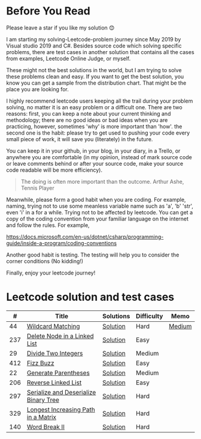# Before You Read

Please leave a star if you like my solution 😊

I am starting my solving-Leetcode-problem journey since May 2019 by Visual studio 2019 and C#. Besides source code which solving specific problems, there are test cases in another solution that contains all the cases from examples, Leetcode Online Judge, or myself.

These might not the best solutions in the world, but I am trying to solve these problems clean and easy. If you want to get the best solution, you know you can get a sample from the distribution chart. That might be the place you are looking for.

I highly recommend leetcode users keeping all the trail during your problem solving, no matter it is an easy problem or a difficult one. There are two reasons: first, you can keep a note about your current thinking and methodology; there are no good ideas or bad ideas when you are practicing, however, sometimes 'why' is more important than 'how'. the second one is the habit: please try to get used to pushing your code every small piece of work, it will save you (literately) in the future.

You can keep it in your github, in your blog, in your diary, in a Trello, or anywhere you are comfortable (in my opinion, instead of mark source code or leave comments behind or after your source code, make your source code readable will be more efficiency). 

> The doing is often more important than the outcome. Arthur Ashe, Tennis Player

Meanwhile, please form a good habit when you are coding. For example, naming, trying not to use some meanless variable name such as 'a', 'b' 'str', even 'i' in a for a while. Trying not to be affected by leetcode. You can get a copy of the coding convention from your familiar language on the internet and follow the rules. For example,

https://docs.microsoft.com/en-us/dotnet/csharp/programming-guide/inside-a-program/coding-conventions

Another good habit is testing. The testing will help you to consider the corner conditions (No kidding!)

Finally, enjoy your leetcode journey!

# Leetcode solution and test cases
|  #  |      Title     |   Solutions   |  Difficulty  | Memo                   
|-----|----------------|---------------|-------------|-------------
|44|[Wildcard Matching](https://leetcode.com/problems/wildcard-matching/)|[Solution](https://github.com/fuchun2018/leetcode/blob/master/leetcode/WildcardMatch/WildcardMatchSolution.cs) |Hard|[Medium](https://medium.com/@fuchun.chang/leetcode-wildcard-regex-311dc4a4a6f6)|
|237|[Delete Node in a Linked List](https://leetcode.com/problems/delete-node-in-a-linked-list/)|[Solution](https://github.com/fuchun2018/leetcode/blob/master/leetcode/DeleteNodeInLinkedList/DeleteNodeSolution.cs) |Easy||
|29|[Divide Two Integers](https://leetcode.com/problems/divide-two-integers/)|[Solution](https://github.com/fuchun2018/leetcode/blob/master/leetcode/DivideTwoIntegers/DivideSolution.cs) |Medium||
|412|[Fizz Buzz](https://leetcode.com/problems/fizz-buzz/)|[Solution](https://github.com/fuchun2018/leetcode/blob/master/leetcode/FizzBuzz/FizzBuzzSolution.cs) |Easy||
|22|[Generate Parentheses](https://leetcode.com/problems/generate-parentheses/)|[Solution](https://github.com/fuchun2018/leetcode/blob/master/leetcode/GenerateParenthesis/GenerateParenthesisSolution.cs) |Medium||
|206|[Reverse Linked List](https://leetcode.com/problems/reverse-linked-list/)|[Solution](https://github.com/fuchun2018/leetcode/blob/master/leetcode/ReverseLinkedList/ReverseListSolution.cs) |Easy||
|297|[Serialize and Deserialize Binary Tree](https://leetcode.com/problems/serialize-and-deserialize-binary-tree/)|[Solution](https://github.com/fuchun2018/leetcode/blob/master/leetcode/SerializeAndDeserializeBinaryTree/SerializeAndDeserializeBinaryTreeSolution.cs) |Hard||
|329|[Longest Increasing Path in a Matrix](https://leetcode.com/problems/longest-increasing-path-in-a-matrix/)|[Solution](https://github.com/fuchun2018/leetcode/blob/master/leetcode/LongestIncreasingPath/LongestIncreasingPathSolution.cs) |Hard||
|140|[Word Break II](https://leetcode.com/problems/word-break-ii/)|[Solution](https://github.com/fuchun2018/leetcode/blob/master/leetcode/WordBreak/WordBreakSolution.cs) |Hard||
